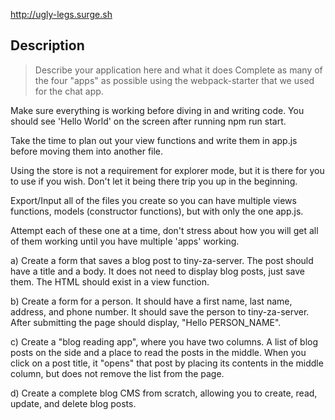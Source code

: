http://ugly-legs.surge.sh
## Description

> Describe your application here and what it does
Complete as many of the four "apps" as possible using the webpack-starter that we used for the chat app.

Make sure everything is working before diving in and writing code. You should see 'Hello World' on the screen after running npm run start.

Take the time to plan out your view functions and write them in app.js before moving them into another file.

Using the store is not a requirement for explorer mode, but it is there for you to use if you wish. Don't let it being there trip you up in the beginning.

Export/Input all of the files you create so you can have multiple views functions, models (constructor functions), but with only the one app.js.

Attempt each of these one at a time, don't stress about how you will get all of them working until you have multiple 'apps' working.

a) Create a form that saves a blog post to tiny-za-server. The post should have a title and a body. It does not need to display blog posts, just save them. The HTML should exist in a view function.

b) Create a form for a person. It should have a first name, last name, address, and phone number. It should save the person to tiny-za-server. After submitting the page should display, "Hello PERSON_NAME".

c) Create a "blog reading app", where you have two columns. A list of blog posts on the side and a place to read the posts in the middle. When you click on a post title, it "opens" that post by placing its contents in the middle column, but does not remove the list from the page.

d) Create a complete blog CMS from scratch, allowing you to create, read, update, and delete blog posts.

